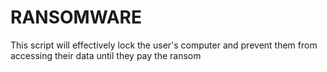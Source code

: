 # RANSOMWARE
This script will effectively lock the user's computer and prevent them from accessing their data until they pay the ransom
